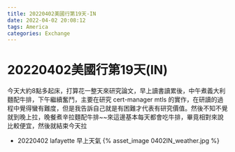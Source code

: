 ```yaml
---
title: 20220402美國行第19天-IN
date: 2022-04-02 20:08:12
tags: America
categories: Exchange
---
```

# 20220402美國行第19天(IN)

今天大約8點多起床，打算花一整天來研究論文，早上讀書讀累後，中午煮義大利麵配牛排，下午繼續奮鬥，主要在研究 cert-manager mtls 的實作，在研讀的過程中覺得蠻有難度，但是我告訴自己就是有困難才代表有研究價值。然後不知不覺就到晚上拉，晚餐煮辛拉麵配牛排~~來這邊基本每天都會吃牛排，畢竟相對來說比較便宜，然後就結束今天拉

- 20220402 lafayette 早上天氣
 {% asset_image 0402IN_weather.jpg %}